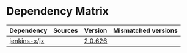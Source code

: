 # Dependency Matrix

Dependency | Sources | Version | Mismatched versions
---------- | ------- | ------- | -------------------
[jenkins-x/jx](https://github.com/jenkins-x/jx.git) |  | [2.0.626](https://github.com/jenkins-x/jx/releases/tag/v2.0.626) | 
